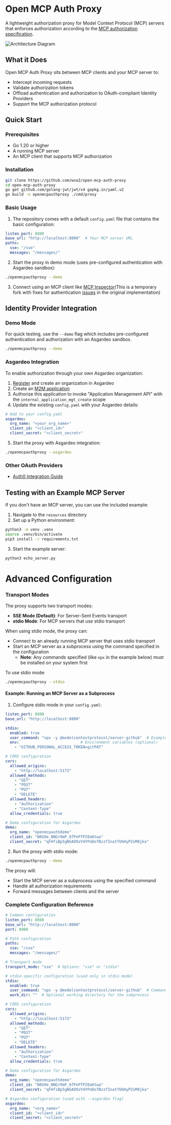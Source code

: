 # Open MCP Auth Proxy

A lightweight authorization proxy for Model Context Protocol (MCP) servers that enforces authorization according to the [MCP authorization specification](https://spec.modelcontextprotocol.io/specification/2025-03-26/basic/authorization/).

![Architecture Diagram](https://github.com/user-attachments/assets/41cf6723-c488-4860-8640-8fec45006f92)

## What it Does

Open MCP Auth Proxy sits between MCP clients and your MCP server to:

- Intercept incoming requests
- Validate authorization tokens
- Offload authentication and authorization to OAuth-compliant Identity Providers
- Support the MCP authorization protocol

## Quick Start

### Prerequisites

* Go 1.20 or higher
* A running MCP server
* An MCP client that supports MCP authorization

### Installation

```bash
git clone https://github.com/wso2/open-mcp-auth-proxy
cd open-mcp-auth-proxy
go get github.com/golang-jwt/jwt/v4 gopkg.in/yaml.v2
go build -o openmcpauthproxy ./cmd/proxy
```

### Basic Usage

1. The repository comes with a default `config.yaml` file that contains the basic configuration:

```yaml
listen_port: 8080
base_url: "http://localhost:8000"  # Your MCP server URL
paths:
  sse: "/sse"
  messages: "/messages/"
```

2. Start the proxy in demo mode (uses pre-configured authentication with Asgardeo sandbox):

```bash
./openmcpauthproxy --demo
```

3. Connect using an MCP client like [MCP Inspector](https://github.com/shashimalcse/inspector)(This is a temporary fork with fixes for authentication [issues](https://github.com/modelcontextprotocol/typescript-sdk/issues/257) in the original implementation)

## Identity Provider Integration

### Demo Mode

For quick testing, use the `--demo` flag which includes pre-configured authentication and authorization with an Asgardeo sandbox.

```bash
./openmcpauthproxy --demo
```

### Asgardeo Integration

To enable authorization through your own Asgardeo organization:

1. [Register](https://asgardeo.io/signup) and create an organization in Asgardeo
2. Create an [M2M application](https://wso2.com/asgardeo/docs/guides/applications/register-machine-to-machine-app/)
3. Authorize this application to invoke "Application Management API" with the `internal_application_mgt_create` scope
4. Update the existing `config.yaml` with your Asgardeo details:

```yaml
# Add to your config.yaml
asgardeo:
  org_name: "<your_org_name>"
  client_id: "<client_id>"
  client_secret: "<client_secret>"
```

5. Start the proxy with Asgardeo integration:

```bash
./openmcpauthproxy --asgardeo
```

### Other OAuth Providers

- [Auth0 Integration Guide](docs/Auth0.md)

## Testing with an Example MCP Server

If you don't have an MCP server, you can use the included example:

1. Navigate to the `resources` directory
2. Set up a Python environment:

```bash
python3 -m venv .venv
source .venv/bin/activate
pip3 install -r requirements.txt
```

3. Start the example server:

```bash
python3 echo_server.py
```

# Advanced Configuration

### Transport Modes

The proxy supports two transport modes:

- **SSE Mode (Default)**: For Server-Sent Events transport
- **stdio Mode**: For MCP servers that use stdio transport

When using stdio mode, the proxy can:
- Connect to an already running MCP server that uses stdio transport
- Start an MCP server as a subprocess using the command specified in the configuration
  - **Note**: Any commands specified (like `npx` in the example below) must be installed on your system first

To use stdio mode:

```bash
./openmcpauthproxy --stdio
```

#### Example: Running an MCP Server as a Subprocess

1. Configure stdio mode in your `config.yaml`:

```yaml
listen_port: 8080
base_url: "http://localhost:8000" 

stdio:
  enabled: true
  user_command: "npx -y @modelcontextprotocol/server-github"  # Example using a GitHub MCP server
  env:                           # Environment variables (optional)
    - "GITHUB_PERSONAL_ACCESS_TOKEN=gitPAT"

# CORS configuration
cors:
  allowed_origins:
    - "http://localhost:5173"
  allowed_methods:
    - "GET"
    - "POST"
    - "PUT"
    - "DELETE"
  allowed_headers:
    - "Authorization"
    - "Content-Type"
  allow_credentials: true

# Demo configuration for Asgardeo
demo:
  org_name: "openmcpauthdemo"
  client_id: "N0U9e_NNGr9mP_0fPnPfPI0a6twa"
  client_secret: "qFHfiBp5gNGAO9zV4YPnDofBzzfInatfUbHyPZvM0jka"    
```

2. Run the proxy with stdio mode:

```bash
./openmcpauthproxy --demo
```

The proxy will:
- Start the MCP server as a subprocess using the specified command
- Handle all authorization requirements
- Forward messages between clients and the server

### Complete Configuration Reference

```yaml
# Common configuration
listen_port: 8080
base_url: "http://localhost:8000"
port: 8000

# Path configuration
paths:
  sse: "/sse"
  messages: "/messages/"

# Transport mode
transport_mode: "sse"  # Options: "sse" or "stdio"

# stdio-specific configuration (used only in stdio mode)
stdio:
  enabled: true
  user_command: "npx -y @modelcontextprotocol/server-github"  # Command to start the MCP server (requires npx to be installed)
  work_dir: ""  # Optional working directory for the subprocess

# CORS configuration
cors:
  allowed_origins:
    - "http://localhost:5173"
  allowed_methods:
    - "GET"
    - "POST"
    - "PUT"
    - "DELETE"
  allowed_headers:
    - "Authorization"
    - "Content-Type"
  allow_credentials: true

# Demo configuration for Asgardeo
demo:
  org_name: "openmcpauthdemo"
  client_id: "N0U9e_NNGr9mP_0fPnPfPI0a6twa"
  client_secret: "qFHfiBp5gNGAO9zV4YPnDofBzzfInatfUbHyPZvM0jka"  

# Asgardeo configuration (used with --asgardeo flag)
asgardeo:
  org_name: "<org_name>"
  client_id: "<client_id>"
  client_secret: "<client_secret>"
```